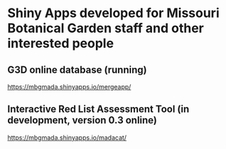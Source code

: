 # Shiny Apps developed for Missouri Botanical Garden staff and other interested people

## G3D online database (running)
https://mbgmada.shinyapps.io/mergeapp/


## Interactive Red List Assessment Tool (in development, version 0.3 online)
https://mbgmada.shinyapps.io/madacat/
